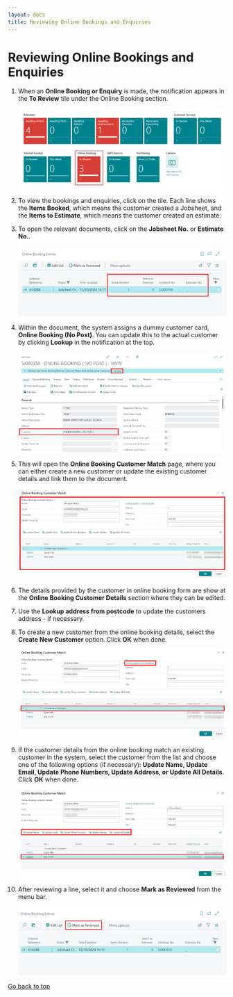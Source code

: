```yaml
---
layout: docs
title: Reviewing Online Bookings and Enquiries
---
```


<a name="top"></a>

# Reviewing Online Bookings and Enquiries
1. When an **Online Booking or Enquiry** is made, the notification appears in the **To Review** tile under the Online Booking section.

   ![](media/garagehive-reviewing-onlinebooking-and-enquiries1.png)

2. To view the bookings and enquiries, click on the tile. Each line shows the **Items Booked**, which means the customer created a Jobsheet, and the **Items to Estimate**, which means the customer created an estimate.
3. To open the relevant documents, click on the **Jobsheet No.** or **Estimate No.**.

   ![](media/garagehive-reviewing-onlinebooking-and-enquiries2.png)

4. Within the document, the system assigns a dummy customer card, **Online Booking (No Post)**. You can update this to the actual customer by clicking **Lookup** in the notification at the top.

   ![](media/garagehive-reviewing-onlinebooking-and-enquiries4.png)

5. This will open the **Online Booking Customer Match** page, where you can either create a new customer or update the existing customer details and link them to the document.

   ![](media/garagehive-reviewing-onlinebooking-and-enquiries5.png)

6. The details provided by the customer in online booking form are show at the **Online Booking Customer Details** section where they can be edited.
7. Use the **Lookup address from postcode** to update the customers address - if necessary.
8. To create a new customer from the online booking details, select the **Create New Customer** option. Click **OK** when done.

   ![](media/garagehive-reviewing-onlinebooking-and-enquiries6.png)

8. If the customer details from the online booking match an existing customer in the system, select the customer from the list and choose one of the following options (if necessary): **Update Name, Update Email, Update Phone Numbers, Update Address, or Update All Details**. Click **OK** when done.

   ![](media/garagehive-reviewing-onlinebooking-and-enquiries7.png)

9. After reviewing a line, select it and choose **Mark as Reviewed** from the menu bar.

   ![](media/garagehive-reviewing-onlinebooking-and-enquiries3.png)


[Go back to top](#top)